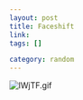 ```yaml
--- 
layout: post
title: Faceshift
link: 
tags: []

category: random
---
```


<p><img title="IWjTF.gif" src="http://i.imgur.com/IWjTF.gif" border="0" alt="IWjTF.gif" /></p>
